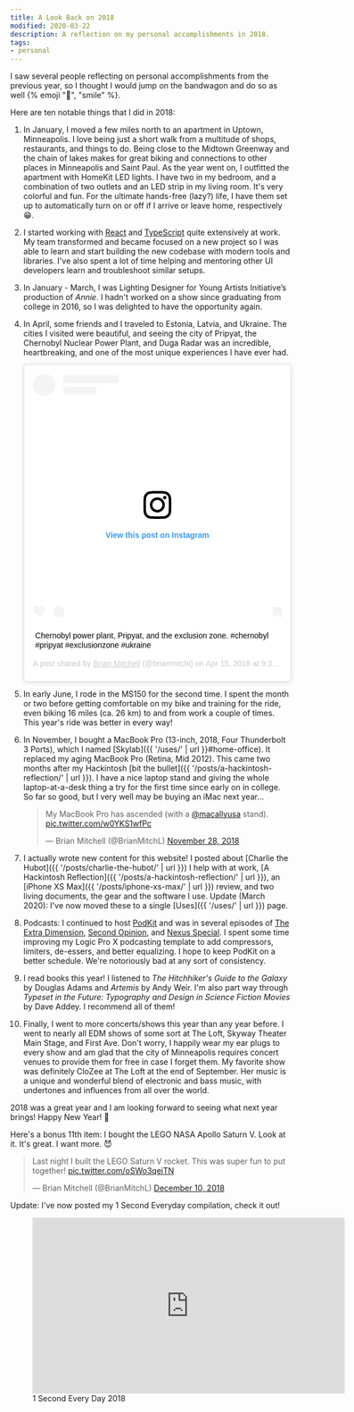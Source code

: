 ```yaml
---
title: A Look Back on 2018
modified: 2020-03-22
description: A reflection on my personal accomplishments in 2018.
tags:
- personal
---
```


I saw several people reflecting on personal accomplishments from the previous year,
so I thought I would jump on the bandwagon and do so as well {% emoji "🙂", "smile" %}.

Here are ten notable things that I did in 2018:

1.  In January, I moved a few miles north to an apartment in Uptown, Minneapolis.
    I love being just a short walk from a multitude of shops, restaurants, and things to do.
    Being close to the Midtown Greenway and the chain of lakes makes for great biking
    and connections to other places in Minneapolis and Saint Paul.
    As the year went on, I outfitted the apartment with HomeKit LED lights. I have two
    in my bedroom, and a combination of two outlets and an LED strip in my living room.
    It's very colorful and fun. For the ultimate hands-free (lazy?) life, I have them
    set up to automatically turn on or off if I arrive or leave home, respectively :grin:.

2.  I started working with [React](https://reactjs.org) and
    [TypeScript](https://www.typescriptlang.org) quite extensively at work. My team
    transformed and became focused on a new project so I was able to learn and start
    building the new codebase with modern tools and libraries. I've also spent a lot of
    time helping and mentoring other UI developers learn and troubleshoot similar setups.

3.  In January - March, I was Lighting Designer for Young Artists Initiative’s production
    of _Annie_. I hadn't worked on a show since graduating from college in 2016, so I was delighted
    to have the opportunity again.

4.  In April, some friends and I traveled to Estonia, Latvia, and Ukraine. The cities I
    visited were beautiful, and seeing the city of Pripyat, the Chernobyl Nuclear Power
    Plant, and Duga Radar was an incredible, heartbreaking, and one of the most unique experiences
    I have ever had.

    <blockquote class="instagram-media" data-instgrm-captioned data-instgrm-permalink="https://www.instagram.com/p/BhmRS-CHmPF/?utm_source=ig_embed&amp;utm_medium=loading" data-instgrm-version="12" style=" background:#FFF; border:0; border-radius:3px; box-shadow:0 0 1px 0 rgba(0,0,0,0.5),0 1px 10px 0 rgba(0,0,0,0.15); margin: 1px; max-width:540px; min-width:326px; padding:0; width:99.375%; width:-webkit-calc(100% - 2px); width:calc(100% - 2px);"><div style="padding:16px;"> <a href="https://www.instagram.com/p/BhmRS-CHmPF/?utm_source=ig_embed&amp;utm_medium=loading" style=" background:#FFFFFF; line-height:0; padding:0 0; text-align:center; text-decoration:none; width:100%;" target="_blank"> <div style=" display: flex; flex-direction: row; align-items: center;"> <div style="background-color: #F4F4F4; border-radius: 50%; flex-grow: 0; height: 40px; margin-right: 14px; width: 40px;"></div> <div style="display: flex; flex-direction: column; flex-grow: 1; justify-content: center;"> <div style=" background-color: #F4F4F4; border-radius: 4px; flex-grow: 0; height: 14px; margin-bottom: 6px; width: 100px;"></div> <div style=" background-color: #F4F4F4; border-radius: 4px; flex-grow: 0; height: 14px; width: 60px;"></div></div></div><div style="padding: 19% 0;"></div><div style="display:block; height:50px; margin:0 auto 12px; width:50px;"><svg width="50px" height="50px" viewBox="0 0 60 60" version="1.1" xmlns="https://www.w3.org/2000/svg" xmlns:xlink="https://www.w3.org/1999/xlink"><g stroke="none" stroke-width="1" fill="none" fill-rule="evenodd"><g transform="translate(-511.000000, -20.000000)" fill="#000000"><g><path d="M556.869,30.41 C554.814,30.41 553.148,32.076 553.148,34.131 C553.148,36.186 554.814,37.852 556.869,37.852 C558.924,37.852 560.59,36.186 560.59,34.131 C560.59,32.076 558.924,30.41 556.869,30.41 M541,60.657 C535.114,60.657 530.342,55.887 530.342,50 C530.342,44.114 535.114,39.342 541,39.342 C546.887,39.342 551.658,44.114 551.658,50 C551.658,55.887 546.887,60.657 541,60.657 M541,33.886 C532.1,33.886 524.886,41.1 524.886,50 C524.886,58.899 532.1,66.113 541,66.113 C549.9,66.113 557.115,58.899 557.115,50 C557.115,41.1 549.9,33.886 541,33.886 M565.378,62.101 C565.244,65.022 564.756,66.606 564.346,67.663 C563.803,69.06 563.154,70.057 562.106,71.106 C561.058,72.155 560.06,72.803 558.662,73.347 C557.607,73.757 556.021,74.244 553.102,74.378 C549.944,74.521 548.997,74.552 541,74.552 C533.003,74.552 532.056,74.521 528.898,74.378 C525.979,74.244 524.393,73.757 523.338,73.347 C521.94,72.803 520.942,72.155 519.894,71.106 C518.846,70.057 518.197,69.06 517.654,67.663 C517.244,66.606 516.755,65.022 516.623,62.101 C516.479,58.943 516.448,57.996 516.448,50 C516.448,42.003 516.479,41.056 516.623,37.899 C516.755,34.978 517.244,33.391 517.654,32.338 C518.197,30.938 518.846,29.942 519.894,28.894 C520.942,27.846 521.94,27.196 523.338,26.654 C524.393,26.244 525.979,25.756 528.898,25.623 C532.057,25.479 533.004,25.448 541,25.448 C548.997,25.448 549.943,25.479 553.102,25.623 C556.021,25.756 557.607,26.244 558.662,26.654 C560.06,27.196 561.058,27.846 562.106,28.894 C563.154,29.942 563.803,30.938 564.346,32.338 C564.756,33.391 565.244,34.978 565.378,37.899 C565.522,41.056 565.552,42.003 565.552,50 C565.552,57.996 565.522,58.943 565.378,62.101 M570.82,37.631 C570.674,34.438 570.167,32.258 569.425,30.349 C568.659,28.377 567.633,26.702 565.965,25.035 C564.297,23.368 562.623,22.342 560.652,21.575 C558.743,20.834 556.562,20.326 553.369,20.18 C550.169,20.033 549.148,20 541,20 C532.853,20 531.831,20.033 528.631,20.18 C525.438,20.326 523.257,20.834 521.349,21.575 C519.376,22.342 517.703,23.368 516.035,25.035 C514.368,26.702 513.342,28.377 512.574,30.349 C511.834,32.258 511.326,34.438 511.181,37.631 C511.035,40.831 511,41.851 511,50 C511,58.147 511.035,59.17 511.181,62.369 C511.326,65.562 511.834,67.743 512.574,69.651 C513.342,71.625 514.368,73.296 516.035,74.965 C517.703,76.634 519.376,77.658 521.349,78.425 C523.257,79.167 525.438,79.673 528.631,79.82 C531.831,79.965 532.853,80.001 541,80.001 C549.148,80.001 550.169,79.965 553.369,79.82 C556.562,79.673 558.743,79.167 560.652,78.425 C562.623,77.658 564.297,76.634 565.965,74.965 C567.633,73.296 568.659,71.625 569.425,69.651 C570.167,67.743 570.674,65.562 570.82,62.369 C570.966,59.17 571,58.147 571,50 C571,41.851 570.966,40.831 570.82,37.631"></path></g></g></g></svg></div><div style="padding-top: 8px;"> <div style=" color:#3897f0; font-family:Arial,sans-serif; font-size:14px; font-style:normal; font-weight:550; line-height:18px;"> View this post on Instagram</div></div><div style="padding: 12.5% 0;"></div> <div style="display: flex; flex-direction: row; margin-bottom: 14px; align-items: center;"><div> <div style="background-color: #F4F4F4; border-radius: 50%; height: 12.5px; width: 12.5px; transform: translateX(0px) translateY(7px);"></div> <div style="background-color: #F4F4F4; height: 12.5px; transform: rotate(-45deg) translateX(3px) translateY(1px); width: 12.5px; flex-grow: 0; margin-right: 14px; margin-left: 2px;"></div> <div style="background-color: #F4F4F4; border-radius: 50%; height: 12.5px; width: 12.5px; transform: translateX(9px) translateY(-18px);"></div></div><div style="margin-left: 8px;"> <div style=" background-color: #F4F4F4; border-radius: 50%; flex-grow: 0; height: 20px; width: 20px;"></div> <div style=" width: 0; height: 0; border-top: 2px solid transparent; border-left: 6px solid #f4f4f4; border-bottom: 2px solid transparent; transform: translateX(16px) translateY(-4px) rotate(30deg)"></div></div><div style="margin-left: auto;"> <div style=" width: 0px; border-top: 8px solid #F4F4F4; border-right: 8px solid transparent; transform: translateY(16px);"></div> <div style=" background-color: #F4F4F4; flex-grow: 0; height: 12px; width: 16px; transform: translateY(-4px);"></div> <div style=" width: 0; height: 0; border-top: 8px solid #F4F4F4; border-left: 8px solid transparent; transform: translateY(-4px) translateX(8px);"></div></div></div></a> <p style=" margin:8px 0 0 0; padding:0 4px;"> <a href="https://www.instagram.com/p/BhmRS-CHmPF/?utm_source=ig_embed&amp;utm_medium=loading" style=" color:#000; font-family:Arial,sans-serif; font-size:14px; font-style:normal; font-weight:normal; line-height:17px; text-decoration:none; word-wrap:break-word;" target="_blank">Chernobyl power plant, Pripyat, and the exclusion zone. #chernobyl #pripyat #exclusionzone #ukraine</a></p> <p style=" color:#c9c8cd; font-family:Arial,sans-serif; font-size:14px; line-height:17px; margin-bottom:0; margin-top:8px; overflow:hidden; padding:8px 0 7px; text-align:center; text-overflow:ellipsis; white-space:nowrap;">A post shared by <a href="https://www.instagram.com/brianmitchl/?utm_source=ig_embed&amp;utm_medium=loading" style=" color:#c9c8cd; font-family:Arial,sans-serif; font-size:14px; font-style:normal; font-weight:normal; line-height:17px;" target="_blank"> Brian Mitchell</a> (@brianmitchl) on <time style=" font-family:Arial,sans-serif; font-size:14px; line-height:17px;" datetime="2018-04-15T16:34:32+00:00">Apr 15, 2018 at 9:34am PDT</time></p></div></blockquote> <script async src="//www.instagram.com/embed.js"></script>

5.  In early June, I rode in the MS150 for the second time. I spent the month or two
    before getting comfortable on my bike and training for the ride, even biking 16 miles (ca. 26 km)
    to and from work a couple of times. This year's ride was better in every way!

6.  In November, I bought a MacBook Pro (13-inch, 2018, Four Thunderbolt 3 Ports), which I
    named [Skylab]({{ '/uses/' | url }}#home-office). It replaced my
    aging MacBook Pro (Retina, Mid 2012). This came two months after my Hackintosh
    [bit the bullet]({{ '/posts/a-hackintosh-reflection/' | url }}). I have a nice
    laptop stand and giving the whole laptop-at-a-desk thing a try for the first time since early
    on in college. So far so good, but I very well may be buying an iMac next year...

    <blockquote class="twitter-tweet" data-lang="en" data-dnt="true"><p lang="en" dir="ltr">My MacBook Pro has ascended (with a <a href="https://twitter.com/macallyusa?ref_src=twsrc%5Etfw">@macallyusa</a> stand). <a href="https://t.co/w0YKS1wfPc">pic.twitter.com/w0YKS1wfPc</a></p>&mdash; Brian Mitchell (@BrianMitchL) <a href="https://twitter.com/BrianMitchL/status/1067574204592050177?ref_src=twsrc%5Etfw">November 28, 2018</a></blockquote><script async src="https://platform.twitter.com/widgets.js" charset="utf-8"></script>

7.  I actually wrote new content for this website! I posted about
    [Charlie the Hubot]({{ '/posts/charlie-the-hubot/' | url }}) I help
    with at work, [A Hackintosh Reflection]({{ '/posts/a-hackintosh-reflection/' | url }}),
    an [iPhone X<span class="small-caps">S</span> Max]({{ '/posts/iphone-xs-max/' | url }})
    review, and two living documents, the gear
    and the software I use. Update (March 2020): I've now moved these to a single [Uses]({{ '/uses/' | url }}) page.

8.  Podcasts: I continued to host [PodKit](http://thenexus.tv/category/pk/) and was in several
    episodes of [The Extra Dimension](http://thenexus.tv/category/ted/),
    [Second Opinion](http://thenexus.tv/category/so/), and
    [Nexus Special](http://thenexus.tv/category/ns/). I spent some time
    improving my Logic Pro X podcasting template to add compressors, limiters, de-essers, and
    better equalizing. I hope to keep PodKit on a better schedule. We're notoriously bad at
    any sort of consistency.

9.  I read books this year! I listened to _The Hitchhiker's Guide to the Galaxy_ by Douglas
    Adams and _Artemis_ by Andy Weir. I'm also part way through _Typeset in the Future: Typography
    and Design in Science Fiction Movies_ by Dave Addey. I recommend all of them!

10. Finally, I went to more concerts/shows this year than any year before. I went to nearly
    all EDM shows of some sort at The Loft, Skyway Theater Main Stage, and First Ave. Don't worry,
    I happily wear my ear plugs to every show and am glad that the city of Minneapolis requires concert
    venues to provide them for free in case I forget them. My favorite show was definitely CloZee at
    The Loft at the end of September. Her music is a unique and wonderful blend of electronic and
    bass music, with undertones and influences from all over the world.

2018 was a great year and I am looking forward to seeing what next year brings! Happy New Year! :tada:

Here's a bonus 11th item:
I bought the LEGO NASA Apollo Saturn V. Look at it. It's great. I want more. :smiling_imp:

<blockquote class="twitter-tweet" data-lang="en" data-dnt="true"><p lang="en" dir="ltr">Last night I built the LEGO Saturn V rocket. This was super fun to put together! <a href="https://t.co/oSWo3qejTN">pic.twitter.com/oSWo3qejTN</a></p>&mdash; Brian Mitchell (@BrianMitchL) <a href="https://twitter.com/BrianMitchL/status/1072132081289809920?ref_src=twsrc%5Etfw">December 10, 2018</a></blockquote><script async src="https://platform.twitter.com/widgets.js" charset="utf-8"></script>

Update: I've now posted my 1 Second Everyday compilation, check it out!

<figure class="video-container">
  <div>
    <iframe width="560" height="315" src="https://www.youtube-nocookie.com/embed/GkqmPNlSGWY" frameborder="0" allow="accelerometer; autoplay; encrypted-media; gyroscope; picture-in-picture" allowfullscreen></iframe>
  </div>
  <figcaption>1 Second Every Day 2018</figcaption>
</figure>
